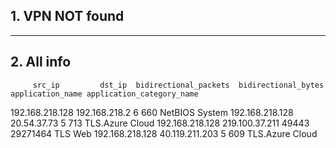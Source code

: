 ## 1. VPN NOT found
---
## 2. All info
         src_ip         dst_ip  bidirectional_packets  bidirectional_bytes application_name application_category_name
192.168.218.128  192.168.218.2                      6                  660          NetBIOS                    System
192.168.218.128    20.54.37.73                      5                  713        TLS.Azure                     Cloud
192.168.218.128 219.100.37.211                  49443             29271464              TLS                       Web
192.168.218.128 40.119.211.203                      5                  609        TLS.Azure                     Cloud